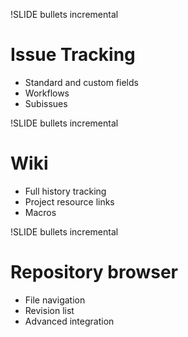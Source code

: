 !SLIDE bullets incremental
# Issue Tracking

* Standard and custom fields
* Workflows
* Subissues

!SLIDE bullets incremental
# Wiki

* Full history tracking
* Project resource links
* Macros

!SLIDE bullets incremental
# Repository browser

* File navigation
* Revision list
* Advanced integration
